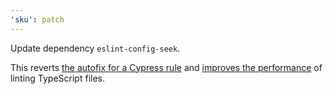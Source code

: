 ```yaml
---
'sku': patch
---
```


Update dependency `eslint-config-seek`.

This reverts [the autofix for a Cypress rule][rule] and [improves the performance][eslint] of linting TypeScript files.

[rule]: https://github.com/seek-oss/eslint-config-seek/releases/tag/v11.2.1
[eslint]: https://github.com/seek-oss/eslint-config-seek/releases/tag/v11.3.0
